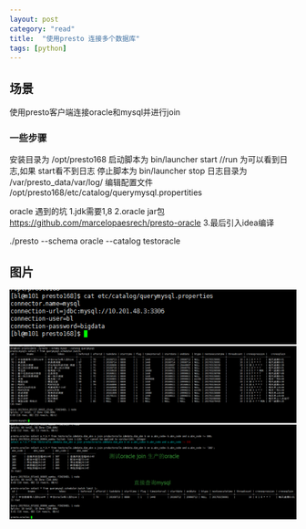 ```yaml
---
layout: post
category: "read"
title:  "使用presto 连接多个数据库"
tags: [python]
---
```


## 场景
使用presto客户端连接oracle和mysql并进行join
### 一些步骤 
安装目录为 /opt/presto168
启动脚本为 bin/launcher start  //run 为可以看到日志,如果 start看不到日志
停止脚本为 bin/launcher stop
日志目录为 /var/presto_data/var/log/
编辑配置文件 /opt/presto168/etc/catalog/querymysql.propertities

oracle 遇到的坑
1.jdk需要1,8
2.oracle jar包 https://github.com/marcelopaesrech/presto-oracle
3.最后引入idea编译

./presto --schema oracle --catalog testoracle

## 图片

![install steps ](../img/presto_install/1.png)
![install steps ](../img/presto_install/2.png)
![install steps ](../img/presto_install/3.png)
